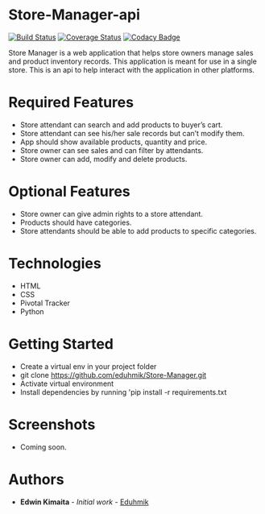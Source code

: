 
# Store-Manager-api
[![Build Status](https://travis-ci.org/eduhmik/Store-Manager-api.svg?branch=ft-auth-jwt-api-161342719)](https://travis-ci.org/eduhmik/Store-Manager-api)
[![Coverage Status](https://coveralls.io/repos/github/eduhmik/Store-Manager-api/badge.svg?branch=master)](https://coveralls.io/github/eduhmik/Store-Manager-api?branch=master)
[![Codacy Badge](https://api.codacy.com/project/badge/Grade/883774545d4244c292db2f22d18eac1e)](https://www.codacy.com/app/eduhmik/Store-Manager-api?utm_source=github.com&amp;utm_medium=referral&amp;utm_content=eduhmik/Store-Manager-api&amp;utm_campaign=Badge_Grade)


Store Manager is a web application that helps store owners manage sales and product inventory records. This application is meant for use in a single store. This is an api to help interact with the application in other platforms.

# Required Features
* Store attendant can search and add products to buyer’s cart.
* Store attendant can see his/her sale records but can’t modify them.
* App should show available products, quantity and price.
* Store owner can see sales and can filter by attendants.
* Store owner can add, modify and delete products.

# Optional Features
* Store owner can give admin rights to a store attendant.
* Products should have categories.
* Store attendants should be able to add products to specific categories.

# Technologies
* HTML
* CSS
* Pivotal Tracker
* Python

# Getting Started
* Create a virtual env in your project folder
* git clone https://github.com/eduhmik/Store-Manager.git
* Activate virtual environment
* Install dependencies by running 'pip install -r requirements.txt

# Screenshots
* Coming soon.

# Authors
* **Edwin Kimaita** - *Initial work* - [Eduhmik](https://github.com/Eduhmik)